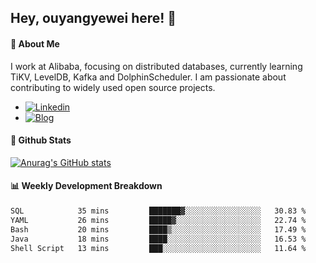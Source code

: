## Hey, ouyangyewei here! :wave:

#### :rocket: About Me
I work at Alibaba, focusing on distributed databases, currently learning TiKV, LevelDB, Kafka and DolphinScheduler. I am passionate about contributing to widely used open source projects.

- [![Linkedin](https://img.shields.io/badge/LinkedIn-ouyangyewei-blue)](https://www.linkedin.com/in/ouyangyewei/)
- [![Blog](https://img.shields.io/badge/Blog-yeweiouyang-orange)](https://blog.csdn.net/yeweiouyang)

#### :star2: Github Stats
[![Anurag's GitHub stats](https://github-readme-stats.vercel.app/api?username=ouyangyewei&show_icons=true&cache_seconds=3600&theme=tokyonight)](https://github.com/anuraghazra/github-readme-stats)

#### :bar_chart: Weekly Development Breakdown
<!--START_SECTION:waka-->

```txt
SQL            35 mins         ███████▓░░░░░░░░░░░░░░░░░   30.83 %
YAML           26 mins         █████▓░░░░░░░░░░░░░░░░░░░   22.74 %
Bash           20 mins         ████▒░░░░░░░░░░░░░░░░░░░░   17.49 %
Java           18 mins         ████░░░░░░░░░░░░░░░░░░░░░   16.53 %
Shell Script   13 mins         ███░░░░░░░░░░░░░░░░░░░░░░   11.64 %
```

<!--END_SECTION:waka-->
